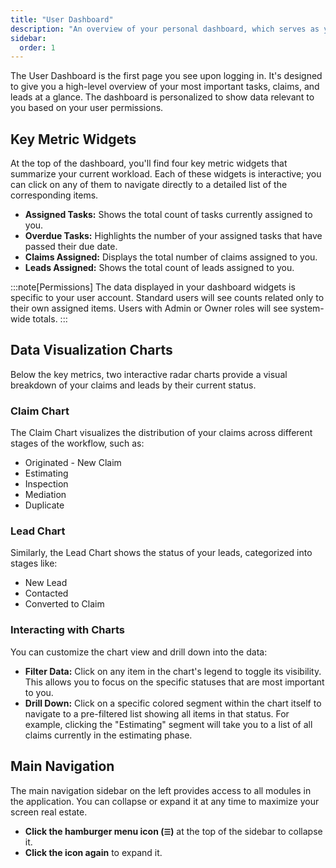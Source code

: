 ```yaml
---
title: "User Dashboard"
description: "An overview of your personal dashboard, which serves as your command center for daily operations, key metrics, and recent activities."
sidebar:
  order: 1
---
```


The User Dashboard is the first page you see upon logging in. It's designed to give you a high-level overview of your most important tasks, claims, and leads at a glance. The dashboard is personalized to show data relevant to you based on your user permissions.

## Key Metric Widgets

At the top of the dashboard, you'll find four key metric widgets that summarize your current workload. Each of these widgets is interactive; you can click on any of them to navigate directly to a detailed list of the corresponding items.

- **Assigned Tasks:** Shows the total count of tasks currently assigned to you.
- **Overdue Tasks:** Highlights the number of your assigned tasks that have passed their due date.
- **Claims Assigned:** Displays the total number of claims assigned to you.
- **Leads Assigned:** Shows the total count of leads assigned to you.

:::note[Permissions]
The data displayed in your dashboard widgets is specific to your user account. Standard users will see counts related only to their own assigned items. Users with Admin or Owner roles will see system-wide totals.
:::

## Data Visualization Charts

Below the key metrics, two interactive radar charts provide a visual breakdown of your claims and leads by their current status.

### Claim Chart

The Claim Chart visualizes the distribution of your claims across different stages of the workflow, such as:
- Originated - New Claim
- Estimating
- Inspection
- Mediation
- Duplicate

### Lead Chart

Similarly, the Lead Chart shows the status of your leads, categorized into stages like:
- New Lead
- Contacted
- Converted to Claim

### Interacting with Charts

You can customize the chart view and drill down into the data:

- **Filter Data:** Click on any item in the chart's legend to toggle its visibility. This allows you to focus on the specific statuses that are most important to you.
- **Drill Down:** Click on a specific colored segment within the chart itself to navigate to a pre-filtered list showing all items in that status. For example, clicking the "Estimating" segment will take you to a list of all claims currently in the estimating phase.

## Main Navigation

The main navigation sidebar on the left provides access to all modules in the application. You can collapse or expand it at any time to maximize your screen real estate.

- **Click the hamburger menu icon (`☰`)** at the top of the sidebar to collapse it.
- **Click the icon again** to expand it.